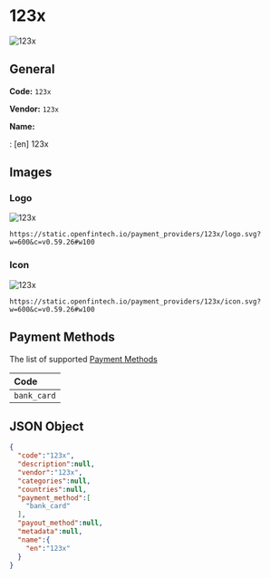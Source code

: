 
# 123x 
![123x](https://static.openfintech.io/payment_providers/123x/logo.svg?w=600&c=v0.59.26#w100)  

## General 
 
**Code:** `123x`  
 
**Vendor:** `123x`  
 
**Name:**  
 
:	[en] 123x  

## Images 

### Logo 
 
![123x](https://static.openfintech.io/payment_providers/123x/logo.svg?w=600&c=v0.59.26#w100)  

```
https://static.openfintech.io/payment_providers/123x/logo.svg?w=600&c=v0.59.26#w100
```  

### Icon 
 
![123x](https://static.openfintech.io/payment_providers/123x/icon.svg?w=600&c=v0.59.26#w100)  

```
https://static.openfintech.io/payment_providers/123x/icon.svg?w=600&c=v0.59.26#w100
```  

## Payment Methods 
 
The list of supported  [Payment Methods](#) 

|Code| 
|:---| 
|`bank_card` | 
 

## JSON Object 

```json
{
  "code":"123x",
  "description":null,
  "vendor":"123x",
  "categories":null,
  "countries":null,
  "payment_method":[
    "bank_card"
  ],
  "payout_method":null,
  "metadata":null,
  "name":{
    "en":"123x"
  }
}
```  
